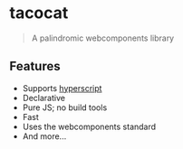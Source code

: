 # tacocat
> A palindromic webcomponents library
## Features
- Supports [hyperscript](https://github.com/hyperhype/hyperscript)
- Declarative
- Pure JS; no build tools
- Fast
- Uses the webcomponents standard
- And more...
